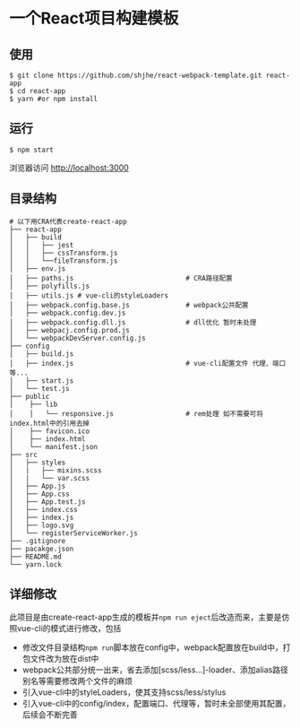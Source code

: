 # 一个React项目构建模板
## 使用

```
$ git clone https://github.com/shjhe/react-webpack-template.git react-app
$ cd react-app
$ yarn #or npm install
```

## 运行
```
$ npm start
```
浏览器访问 [http://localhost:3000](http://localhost:3000)
## 目录结构
```
# 以下用CRA代表create-react-app
├── react-app                               
│   ├── build
│   │   ├── jest
│   │   ├── cssTransform.js
│   │   └──fileTransform.js
│   ├── env.js
│   ├── paths.js                            # CRA路径配置
│   ├── polyfills.js
│   ├── utils.js # vue-cli的styleLoaders
│   ├── webpack.config.base.js              # webpack公共配置
│   ├── webpack.config.dev.js
│   ├── webpack.config.dll.js               # dll优化 暂时未处理
│   ├── webpacj.config.prod.js
│   └── webpackDevServer.config.js
├── config
│   ├── build.js
│   ├── index.js                            # vue-cli配置文件 代理、端口等...
│   ├── start.js
│   └── test.js
├── public
│    ├── lib
│    │   └── responsive.js                  # rem处理 如不需要可将index.html中的引用去掉
│    ├── favicon.ico
│    ├── index.html
│    └── manifest.json
├── src
│   ├── styles
│   |   ├── mixins.scss
│   |   └── var.scss
│   ├── App.js
│   ├── App.css
│   ├── App.test.js
│   ├── index.css
│   ├── index.js
│   ├── logo.svg
│   └── registerServiceWorker.js
├── .gitignore
├── pacakge.json
├── README.md
└── yarn.lock
```
## 详细修改
此项目是由create-react-app生成的模板并`npm run eject`后改造而来，主要是仿照vue-cli的模式进行修改，包括
* 修改文件目录结构`npm run`脚本放在config中，webpack配置放在build中，打包文件改为放在dist中
* webpack公共部分统一出来，省去添加[scss/less...]-loader、添加alias路径别名等需要修改两个文件的麻烦
* 引入vue-cli中的styleLoaders，使其支持scss/less/stylus
* 引入vue-cli中的config/index，配置端口、代理等，暂时未全部使用其配置，后续会不断完善